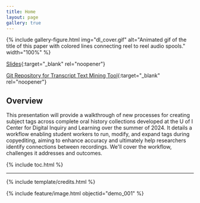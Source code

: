 ```yaml
---
title: Home
layout: page
gallery: true
---
```


{% include gallery-figure.html img="dl_cover.gif" alt="Animated gif of the title of this paper with colored lines connecting reel to reel audio spools." width="100%" %}


[Slides](https://indd.adobe.com/view/ce15edde-ca26-4358-a10a-b7965c469e1d){:target="_blank" rel="noopener"}

[Git Repository for Transcript Text Mining Tool](https://github.com/Scholarly-Projects/transcript_mining_base){:target="_blank" rel="noopener"}

## Overview

This presentation will provide a walkthrough of new processes for creating subject tags across complete oral history collections developed at the U of I Center for Digital Inquiry and Learning over the summer of 2024. It details a workflow enabling student workers to run, modify, and expand tags during copyediting, aiming to enhance accuracy and ultimately help researchers identify connections between recordings. We'll cover the workflow, challenges it addresses and outcomes.

{% include toc.html %}

------

{% include template/credits.html %}

{% include feature/image.html objectid="demo_001" %}
